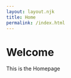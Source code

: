 ```yaml
---
layout: layout.njk
title: Home
permalink: /index.html
---
```


<h1 data-i18n="welcome">Welcome</h1>

<span data-i18n="homepage-message">This is the Homepage</span>
